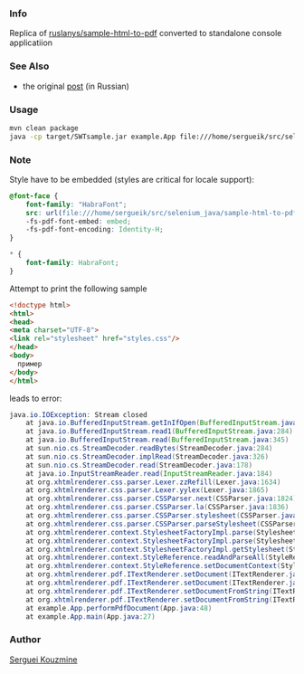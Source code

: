### Info
 
  Replica of [ruslanys/sample-html-to-pdf](https://github.com/ruslanys/sample-html-to-pdf) converted to standalone console applicatiion

### See Also

  * the original [post](https://habrahabr.ru/post/217561/) (in Russian)

### Usage

```sh
mvn clean package
java -cp target/SWTsample.jar example.App file:///home/sergueik/src/selenium_java/sample-html-to-pdf/src/main/resources/example.html  >a.pdf
```
### Note
Style have to be embedded (styles are critical for locale support):
```css
@font-face {
    font-family: "HabraFont";
    src: url(file:///home/sergueik/src/selenium_java/sample-html-to-pdf/src/main/webapp/resources/fonts/tahoma.ttf);
    -fs-pdf-font-embed: embed;
    -fs-pdf-font-encoding: Identity-H;
}

* {
    font-family: HabraFont;
}
```
Attempt to print the following sample
```html
<!doctype html>
<html>
<head>
<meta charset="UTF-8">
<link rel="stylesheet" href="styles.css"/>
</head>
<body>
  пример
</body>
</html>
```
leads to error:
```java
java.io.IOException: Stream closed
	at java.io.BufferedInputStream.getInIfOpen(BufferedInputStream.java:159)
	at java.io.BufferedInputStream.read1(BufferedInputStream.java:284)
	at java.io.BufferedInputStream.read(BufferedInputStream.java:345)
	at sun.nio.cs.StreamDecoder.readBytes(StreamDecoder.java:284)
	at sun.nio.cs.StreamDecoder.implRead(StreamDecoder.java:326)
	at sun.nio.cs.StreamDecoder.read(StreamDecoder.java:178)
	at java.io.InputStreamReader.read(InputStreamReader.java:184)
	at org.xhtmlrenderer.css.parser.Lexer.zzRefill(Lexer.java:1634)
	at org.xhtmlrenderer.css.parser.Lexer.yylex(Lexer.java:1865)
	at org.xhtmlrenderer.css.parser.CSSParser.next(CSSParser.java:1824)
	at org.xhtmlrenderer.css.parser.CSSParser.la(CSSParser.java:1836)
	at org.xhtmlrenderer.css.parser.CSSParser.stylesheet(CSSParser.java:159)
	at org.xhtmlrenderer.css.parser.CSSParser.parseStylesheet(CSSParser.java:89)
	at org.xhtmlrenderer.context.StylesheetFactoryImpl.parse(StylesheetFactoryImpl.java:78)
	at org.xhtmlrenderer.context.StylesheetFactoryImpl.parse(StylesheetFactoryImpl.java:95)
	at org.xhtmlrenderer.context.StylesheetFactoryImpl.getStylesheet(StylesheetFactoryImpl.java:174)
	at org.xhtmlrenderer.context.StyleReference.readAndParseAll(StyleReference.java:123)
	at org.xhtmlrenderer.context.StyleReference.setDocumentContext(StyleReference.java:107)
	at org.xhtmlrenderer.pdf.ITextRenderer.setDocument(ITextRenderer.java:176)
	at org.xhtmlrenderer.pdf.ITextRenderer.setDocument(ITextRenderer.java:143)
	at org.xhtmlrenderer.pdf.ITextRenderer.setDocumentFromString(ITextRenderer.java:160)
	at org.xhtmlrenderer.pdf.ITextRenderer.setDocumentFromString(ITextRenderer.java:153)
	at example.App.performPdfDocument(App.java:48)
	at example.App.main(App.java:27)
```
### Author
[Serguei Kouzmine](kouzmine_serguei@yahoo.com)
